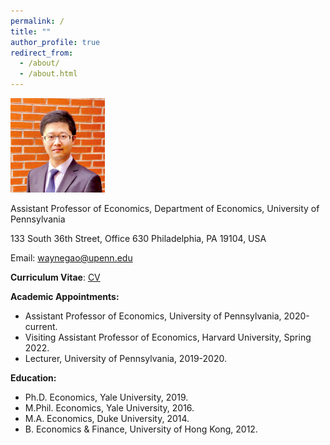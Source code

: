 ```yaml
---
permalink: /
title: ""
author_profile: true
redirect_from: 
  - /about/
  - /about.html
---
```


<img src="images/BrickLightSqS.jpg" alt="Profile Image" style="width:30%;">

Assistant Professor of Economics,
Department of Economics,
University of Pennsylvania

133 South 36th Street, Office 630
Philadelphia, PA 19104, USA

Email: [waynegao@upenn.edu](mailto:waynegao@upenn.edu)

**Curriculum Vitae**: [CV](files/GaoWayne_CV250210.pdf)

**Academic Appointments:**
* Assistant Professor of Economics, University of Pennsylvania, 2020-current.
* Visiting Assistant Professor of Economics, Harvard University, Spring 2022.
* Lecturer, University of Pennsylvania, 2019-2020.

**Education:**
* Ph.D. Economics, Yale University, 2019.​
* M.Phil. Economics, Yale University, 2016.
* M.A. Economics, Duke University, 2014.
* B. Economics & Finance, University of Hong Kong, 2012.
